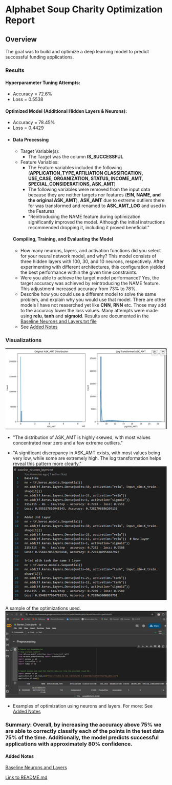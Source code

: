 # **Alphabet Soup Charity Optimization Report**

## **Overview**
The goal was to build and optimize a deep learning model to predict successful funding applications.

### **Results**

#### Hyperparameter Tuning Attempts:
* Accuracy = 72.6%
* Loss = 0.5538
#### Optimized Model (Additional Hidden Layers & Neurons):
* Accuracy = 78.45%
* Loss = 0.4429
* 
  #### **Data Processing**
  - Target Variable(s):
    - The Target was the column **IS_SUCCESSFUL**
  - Feature Variables:
    - The Feature variables included the following (**APPLICATION_TYPE,AFFILIATION	CLASSIFICATION,	USE_CASE,	ORGANIZATION,	STATUS,	INCOME_AMT,	SPECIAL_CONSIDERATIONS,	ASK_AMT**)
    - The following variables were removed from the input data because they are neither targets nor features (**EIN, NAME, and the original ASK_AMT**), **ASK_AMT** due to extreme outliers there for was transformed and renamed to **ASK_AMT_LOG** and used in the Features
    - "Reintroducing the NAME feature during optimization significantly improved the model. Although the initial instructions recommended dropping it, including it proved beneficial."
  #### **Compiling, Training, and Evaluating the Model**
  - How many neurons, layers, and activation functions did you select for your neural network model, and why? This model consists of three hidden layers with 100, 30, and 10 neurons, respectively. After experimenting with different architectures, this configuration yielded the best performance within the given time constraints.
  - Were you able to achieve the target model performance? Yes, the target accuracy was achieved by reintroducing the NAME feature. This adjustment increased accuracy from 73% to 78%.
  - Describe how you could use a different model to solve the same problem, and explain why you would use that model. There are other models I have not reaserched yet like **CNN**, **RNN** etc. Those may add to the accuracy lower the loss values. Many attempts were made using **relu**, **tanh** and **sigmoid**. Results are documented in the [Baseline Neurons and Layers.txt file](Baseline_neurons_layers.txt)
  - See [Added Notes](#added-notes)

### **Visualizations** 
![ASK_AMT](Images/seaborn_graph_amt.png)
  - "The distribution of ASK_AMT is highly skewed, with most values concentrated near zero and a few extreme outliers."

  - "A significant discrepancy in ASK_AMT exists, with most values being very low, while some are extremely high. The log transformation helps reveal this pattern more clearly."
![Sample Optimizations](Images/Sample_optimizations.png)

A sample of the optimizations used.
![Sample Neuron Layers](Images/Google_colab.png)
  - Examples of optimization using neurons and layers. For more: See [Added Notes](#added-notes)



### **Summary**: Overall, by increasing the accuracy above 75% we are able to correctly classify each of the points in the test data 75% of the time. Additionally, the model predicts successful applications with approximately 80% confidence. 

#### **Added Notes**
[Baseline Neurons and Layers](Baseline_neurons_layers.txt)

[Link to README.md](README.md)
